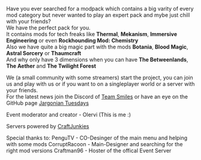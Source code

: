 Have you ever searched for a modpack which contains a big varity of every mod category but never wanted to play an expert pack and mybe just chill with your friends?  
We have the perfect pack for you.  
It contains mods for tech freaks like **Thermal**, **Mekanism**, **Immersive Engineering** or even **Rockhounding Mod: Chemistry**   
Also we have quite a big magic part with the mods **Botania**, **Blood Magic**, **Astral Sorcery** or **Thaumcraft**  
And why only have 3 dimensions when you can have **The Betweenlands**, **The Aether** and **The Twilight Forest**  


We (a small community with some streamers) start the project, you can join us and play with us or if you want to on a singleplayer world or a server with your friends.  
For the latest news join the Discord of [Team Smiles](dc.teamsmiles.de) or have an eye on the GitHub page [Jargonian Tuesdays](https://github.com/Olervi/Jargonian-Tuesdays)  






Event moderator and creator - Olervi (This is me :)

Servers powered by [CraftJunkies](https://craftjunkies.de)

Special thanks to:
PenguTV - CO-Desinger of the main menu and helping with some mods
CorruptRacoon - Main-Designer and searching for the right mod versions
Craftman96 - Hoster of the offical Event Server
